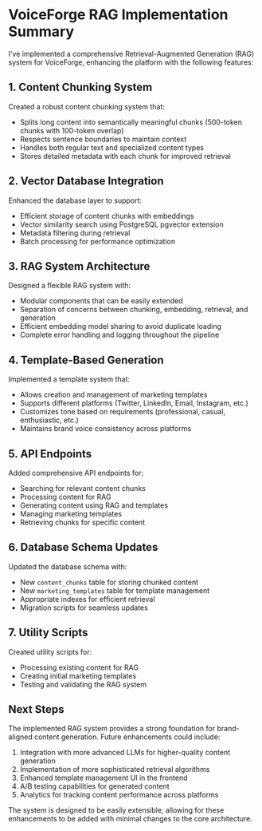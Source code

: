 # VoiceForge RAG Implementation Summary

I've implemented a comprehensive Retrieval-Augmented Generation (RAG) system for VoiceForge, enhancing the platform with the following features:

## 1. Content Chunking System

Created a robust content chunking system that:
- Splits long content into semantically meaningful chunks (500-token chunks with 100-token overlap)
- Respects sentence boundaries to maintain context
- Handles both regular text and specialized content types
- Stores detailed metadata with each chunk for improved retrieval

## 2. Vector Database Integration

Enhanced the database layer to support:
- Efficient storage of content chunks with embeddings
- Vector similarity search using PostgreSQL pgvector extension
- Metadata filtering during retrieval
- Batch processing for performance optimization

## 3. RAG System Architecture

Designed a flexible RAG system with:
- Modular components that can be easily extended
- Separation of concerns between chunking, embedding, retrieval, and generation
- Efficient embedding model sharing to avoid duplicate loading
- Complete error handling and logging throughout the pipeline

## 4. Template-Based Generation

Implemented a template system that:
- Allows creation and management of marketing templates
- Supports different platforms (Twitter, LinkedIn, Email, Instagram, etc.)
- Customizes tone based on requirements (professional, casual, enthusiastic, etc.)
- Maintains brand voice consistency across platforms

## 5. API Endpoints

Added comprehensive API endpoints for:
- Searching for relevant content chunks
- Processing content for RAG
- Generating content using RAG and templates
- Managing marketing templates
- Retrieving chunks for specific content

## 6. Database Schema Updates

Updated the database schema with:
- New `content_chunks` table for storing chunked content
- New `marketing_templates` table for template management
- Appropriate indexes for efficient retrieval
- Migration scripts for seamless updates

## 7. Utility Scripts

Created utility scripts for:
- Processing existing content for RAG
- Creating initial marketing templates
- Testing and validating the RAG system

## Next Steps

The implemented RAG system provides a strong foundation for brand-aligned content generation. Future enhancements could include:

1. Integration with more advanced LLMs for higher-quality content generation
2. Implementation of more sophisticated retrieval algorithms
3. Enhanced template management UI in the frontend
4. A/B testing capabilities for generated content
5. Analytics for tracking content performance across platforms

The system is designed to be easily extensible, allowing for these enhancements to be added with minimal changes to the core architecture.
